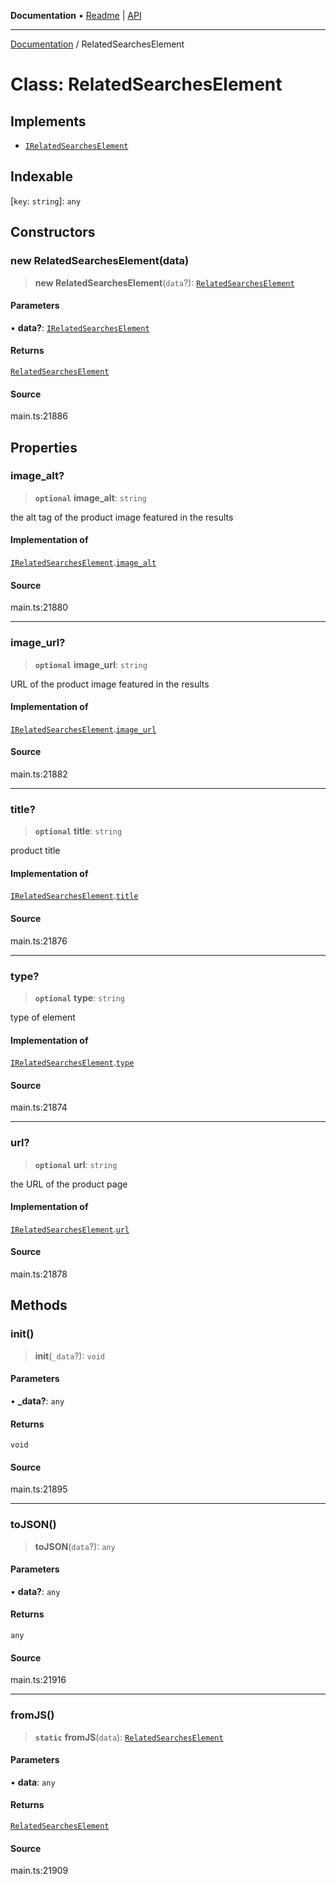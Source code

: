 **Documentation** • [Readme](../README.md) \| [API](../globals.md)

***

[Documentation](../README.md) / RelatedSearchesElement

# Class: RelatedSearchesElement

## Implements

- [`IRelatedSearchesElement`](../interfaces/IRelatedSearchesElement.md)

## Indexable

 \[`key`: `string`\]: `any`

## Constructors

### new RelatedSearchesElement(data)

> **new RelatedSearchesElement**(`data`?): [`RelatedSearchesElement`](RelatedSearchesElement.md)

#### Parameters

• **data?**: [`IRelatedSearchesElement`](../interfaces/IRelatedSearchesElement.md)

#### Returns

[`RelatedSearchesElement`](RelatedSearchesElement.md)

#### Source

main.ts:21886

## Properties

### image\_alt?

> **`optional`** **image\_alt**: `string`

the alt tag of the product image featured in the results

#### Implementation of

[`IRelatedSearchesElement`](../interfaces/IRelatedSearchesElement.md).[`image_alt`](../interfaces/IRelatedSearchesElement.md#image_alt)

#### Source

main.ts:21880

***

### image\_url?

> **`optional`** **image\_url**: `string`

URL of the product image featured in the results

#### Implementation of

[`IRelatedSearchesElement`](../interfaces/IRelatedSearchesElement.md).[`image_url`](../interfaces/IRelatedSearchesElement.md#image_url)

#### Source

main.ts:21882

***

### title?

> **`optional`** **title**: `string`

product title

#### Implementation of

[`IRelatedSearchesElement`](../interfaces/IRelatedSearchesElement.md).[`title`](../interfaces/IRelatedSearchesElement.md#title)

#### Source

main.ts:21876

***

### type?

> **`optional`** **type**: `string`

type of element

#### Implementation of

[`IRelatedSearchesElement`](../interfaces/IRelatedSearchesElement.md).[`type`](../interfaces/IRelatedSearchesElement.md#type)

#### Source

main.ts:21874

***

### url?

> **`optional`** **url**: `string`

the URL of the product page

#### Implementation of

[`IRelatedSearchesElement`](../interfaces/IRelatedSearchesElement.md).[`url`](../interfaces/IRelatedSearchesElement.md#url)

#### Source

main.ts:21878

## Methods

### init()

> **init**(`_data`?): `void`

#### Parameters

• **\_data?**: `any`

#### Returns

`void`

#### Source

main.ts:21895

***

### toJSON()

> **toJSON**(`data`?): `any`

#### Parameters

• **data?**: `any`

#### Returns

`any`

#### Source

main.ts:21916

***

### fromJS()

> **`static`** **fromJS**(`data`): [`RelatedSearchesElement`](RelatedSearchesElement.md)

#### Parameters

• **data**: `any`

#### Returns

[`RelatedSearchesElement`](RelatedSearchesElement.md)

#### Source

main.ts:21909
